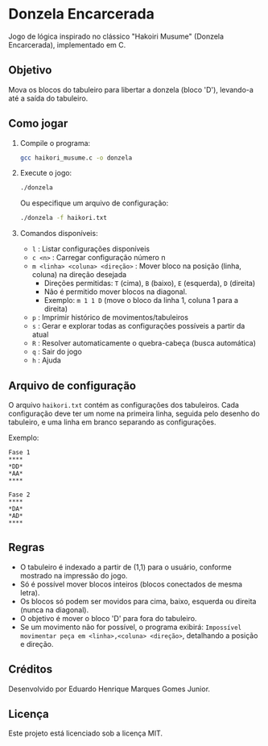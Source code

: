 # Donzela Encarcerada

Jogo de lógica inspirado no clássico "Hakoiri Musume" (Donzela Encarcerada), implementado em C.

## Objetivo

Mova os blocos do tabuleiro para libertar a donzela (bloco 'D'), levando-a até a saída do tabuleiro.

## Como jogar

1. Compile o programa:
   ```sh
   gcc haikori_musume.c -o donzela
   ```
2. Execute o jogo:
   ```sh
   ./donzela
   ```
   Ou especifique um arquivo de configuração:
   ```sh
   ./donzela -f haikori.txt
   ```

3. Comandos disponíveis:
   - `l` : Listar configurações disponíveis
   - `c <n>` : Carregar configuração número n
   - `m <linha> <coluna> <direção>` : Mover bloco na posição (linha, coluna) na direção desejada
     - Direções permitidas: `T` (cima), `B` (baixo), `E` (esquerda), `D` (direita)
     - Não é permitido mover blocos na diagonal.
     - Exemplo: `m 1 1 D` (move o bloco da linha 1, coluna 1 para a direita)
   - `p` : Imprimir histórico de movimentos/tabuleiros
   - `s` : Gerar e explorar todas as configurações possíveis a partir da atual
   - `R` : Resolver automaticamente o quebra-cabeça (busca automática)
   - `q` : Sair do jogo
   - `h` : Ajuda

## Arquivo de configuração

O arquivo `haikori.txt` contém as configurações dos tabuleiros. Cada configuração deve ter um nome na primeira linha, seguida pelo desenho do tabuleiro, e uma linha em branco separando as configurações.

Exemplo:
```
Fase 1
****
*DD*
*AA*
****

Fase 2
****
*DA*
*AD*
****
```

## Regras
- O tabuleiro é indexado a partir de (1,1) para o usuário, conforme mostrado na impressão do jogo.
- Só é possível mover blocos inteiros (blocos conectados de mesma letra).
- Os blocos só podem ser movidos para cima, baixo, esquerda ou direita (nunca na diagonal).
- O objetivo é mover o bloco 'D' para fora do tabuleiro.
- Se um movimento não for possível, o programa exibirá: `Impossível movimentar peça em <linha>,<coluna> <direção>`, detalhando a posição e direção.

## Créditos
Desenvolvido por Eduardo Henrique Marques Gomes Junior.

## Licença
Este projeto está licenciado sob a licença MIT.
